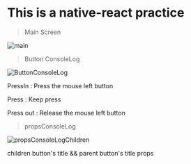 This is a native-react practice
=============
> Main Screen

![main](https://user-images.githubusercontent.com/43158428/123598450-80bf1100-d82f-11eb-9433-a07b5ed640d3.PNG)

> Button ConsoleLog

![ButtonConsoleLog](https://user-images.githubusercontent.com/43158428/123598759-d09dd800-d82f-11eb-974b-bee4cf93e44f.PNG)

PressIn : Press the mouse left button

Press : Keep press

Press out : Release the mouse left button

> propsConsoleLog

![propsConsoleLogChildren](https://user-images.githubusercontent.com/43158428/123599100-338f6f00-d830-11eb-857f-8f414d8c5789.PNG)

children button's title && parent button's title props
